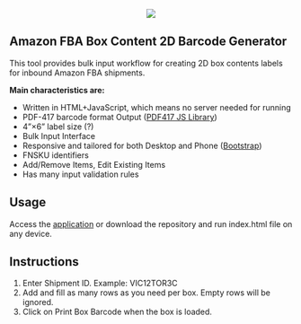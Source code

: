 <p align="center"><img src="https://i.ibb.co/7Y5JKhD/Untitled-1.png"></p>

## Amazon FBA Box Content 2D Barcode Generator

This tool provides bulk input workflow for creating 2D box contents labels for inbound Amazon FBA shipments.

**Main characteristics are:**

- Written in HTML+JavaScript, which means no server needed for running
- PDF-417 barcode format Output ([PDF417 JS Library](https://github.com/pkoretic/pdf417-generator))
- 4”×6” label size (?)
- Bulk Input Interface
- Responsive and tailored for both Desktop and Phone ([Bootstrap](https://github.com/twbs/bootstrap))
- FNSKU identifiers
- Add/Remove Items, Edit Existing Items
- Has many input validation rules

## Usage

Access the [application](https://coltisor.github.io/amazon-label-generator/) or download the repository and run index.html file on any device.

## Instructions

1. Enter Shipment ID. Example: VIC12TOR3C
2. Add and fill as many rows as you need per box. Empty rows will be ignored.
3. Click on Print Box Barcode when the box is loaded.
